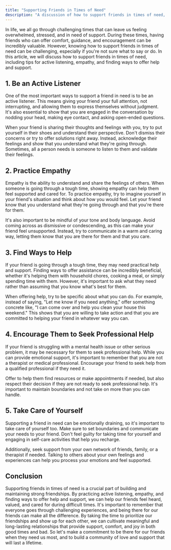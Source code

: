 ```yaml
---
title: "Supporting Friends in Times of Need"
description: "A discussion of how to support friends in times of need, including tips for active listening, empathy, and finding ways to offer help and support."
---
```

In life, we all go through challenging times that can leave us feeling overwhelmed, stressed, and in need of support. During these times, having friends who can offer comfort, guidance, and encouragement can be incredibly valuable. However, knowing how to support friends in times of need can be challenging, especially if you're not sure what to say or do. In this article, we will discuss how to support friends in times of need, including tips for active listening, empathy, and finding ways to offer help and support.

## 1.  Be an Active Listener

One of the most important ways to support a friend in need is to be an active listener. This means giving your friend your full attention, not interrupting, and allowing them to express themselves without judgment. It's also essential to show that you are engaged in the conversation by nodding your head, making eye contact, and asking open-ended questions.

When your friend is sharing their thoughts and feelings with you, try to put yourself in their shoes and understand their perspective. Don't dismiss their concerns or try to offer solutions right away. Instead, acknowledge their feelings and show that you understand what they're going through. Sometimes, all a person needs is someone to listen to them and validate their feelings.

## 2.  Practice Empathy

Empathy is the ability to understand and share the feelings of others. When someone is going through a tough time, showing empathy can help them feel supported and cared for. To practice empathy, try to imagine yourself in your friend's situation and think about how you would feel. Let your friend know that you understand what they're going through and that you're there for them.

It's also important to be mindful of your tone and body language. Avoid coming across as dismissive or condescending, as this can make your friend feel unsupported. Instead, try to communicate in a warm and caring way, letting them know that you are there for them and that you care.

## 3.  Find Ways to Help

If your friend is going through a tough time, they may need practical help and support. Finding ways to offer assistance can be incredibly beneficial, whether it's helping them with household chores, cooking a meal, or simply spending time with them. However, it's important to ask what they need rather than assuming that you know what's best for them.

When offering help, try to be specific about what you can do. For example, instead of saying, "Let me know if you need anything," offer something concrete like, "I can come over and help you clean your house this weekend." This shows that you are willing to take action and that you are committed to helping your friend in whatever way you can.

## 4.  Encourage Them to Seek Professional Help

If your friend is struggling with a mental health issue or other serious problem, it may be necessary for them to seek professional help. While you can provide emotional support, it's important to remember that you are not a therapist or medical professional. Encourage your friend to seek help from a qualified professional if they need it.

Offer to help them find resources or make appointments if needed, but also respect their decision if they are not ready to seek professional help. It's important to maintain boundaries and not take on more than you can handle.

## 5.  Take Care of Yourself

Supporting a friend in need can be emotionally draining, so it's important to take care of yourself too. Make sure to set boundaries and communicate your needs to your friend. Don't feel guilty for taking time for yourself and engaging in self-care activities that help you recharge.

Additionally, seek support from your own network of friends, family, or a therapist if needed. Talking to others about your own feelings and experiences can help you process your emotions and feel supported.

## Conclusion

Supporting friends in times of need is a crucial part of building and maintaining strong friendships. By practicing active listening, empathy, and finding ways to offer help and support, we can help our friends feel heard, valued, and cared for during difficult times. It's important to remember that everyone goes through challenging experiences, and being there for our friends can make all the difference. By taking the time to prioritize our friendships and show up for each other, we can cultivate meaningful and long-lasting relationships that provide support, comfort, and joy in both good times and bad. So let's make a commitment to be there for our friends when they need us most, and to build a community of love and support that will last a lifetime.
